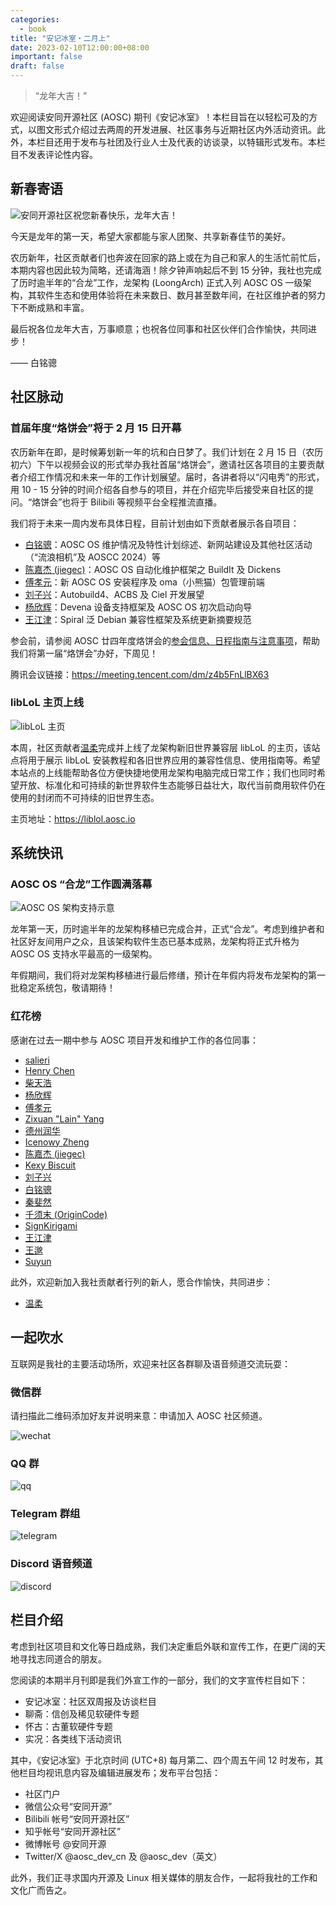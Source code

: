 ```yaml
---
categories:
  - book
title: "安记冰室・二月上"
date: 2023-02-10T12:00:00+08:00
important: false
draft: false
---
```

> “龙年大吉！”

欢迎阅读安同开源社区 (AOSC) 期刊《安记冰室》！本栏目旨在以轻松可及的方式，以图文形式介绍过去两周的开发进展、社区事务与近期社区内外活动资讯。此外，本栏目还用于发布与社团及行业人士及代表的访谈录，以特辑形式发布。本栏目不发表评论性内容。

新春寄语
--------

![安同开源社区祝您新春快乐，龙年大吉！](/coffee-break/20240210/imgs/aosc-new-year.png)

今天是龙年的第一天，希望大家都能与家人团聚、共享新春佳节的美好。

农历新年，社区贡献者们也奔波在回家的路上或在为自己和家人的生活忙前忙后，本期内容也因此较为简略，还请海涵！除夕钟声响起后不到 15 分钟，我社也完成了历时逾半年的“合龙”工作，龙架构 (LoongArch) 正式入列 AOSC OS 一级架构，其软件生态和使用体验将在未来数日、数月甚至数年间，在社区维护者的努力下不断成熟和丰富。

最后祝各位龙年大吉，万事顺意；也祝各位同事和社区伙伴们合作愉快，共同进步！

—— 白铭骢

社区脉动
--------

### 首届年度“烙饼会”将于 2 月 15 日开幕

农历新年在即，是时候筹划新一年的坑和白日梦了。我们计划在 2 月 15 日（农历初六）下午以视频会议的形式举办我社首届“烙饼会”，邀请社区各项目的主要贡献者介绍工作情况和未来一年的工作计划展望。届时，各讲者将以“闪电秀”的形式，用 10 - 15 分钟的时间介绍各自参与的项目，并在介绍完毕后接受来自社区的提问。“烙饼会”也将于 Bilibili 等视频平台全程推流直播。

我们将于未来一周内发布具体日程，目前计划由如下贡献者展示各自项目：

- [白铭骢](https://github.com/MingcongBai)：AOSC OS 维护情况及特性计划综述、新网站建设及其他社区活动（“流浪相机”及 AOSCC 2024）等
- [陈嘉杰 (jiegec)](https://github.com/jiegec)：AOSC OS 自动化维护框架之 BuildIt 及 Dickens
- [傅孝元](https://github.com/eatradish)：新 AOSC OS 安装程序及 oma（小熊猫）包管理前端
- [刘子兴](https://github.com/liushuyu)：Autobuild4、ACBS 及 Ciel 开发展望
- [杨欣辉](https://github.com/Cyanoxygen)：Devena 设备支持框架及 AOSC OS 初次启动向导
- [王江津](https://github.com/RedL0tus)：Spiral 泛 Debian 兼容性框架及系统更新摘要规范

参会前，请参阅 AOSC 廿四年度烙饼会的[参会信息、日程指南与注意事项](https://wiki.aosc.io/zh/community/springcon/2024/)，帮助我们将第一届“烙饼会”办好，下周见！

腾讯会议链接：https://meeting.tencent.com/dm/z4b5FnLlBX63

### libLoL 主页上线

![libLoL 主页](/coffee-break/20240210/imgs/liblol-home.png)

本周，社区贡献者[温柔](https://github.com/xunpod)完成并上线了龙架构新旧世界兼容层 libLoL 的主页，该站点将用于展示 libLoL 安装教程和各旧世界应用的兼容性信息、使用指南等。希望本站点的上线能帮助各位方便快捷地使用龙架构电脑完成日常工作；我们也同时希望开放、标准化和可持续的新世界软件生态能够日益壮大，取代当前商用软件仍在使用的封闭而不可持续的旧世界生态。

主页地址：https://liblol.aosc.io

系统快讯
--------

### AOSC OS “合龙”工作圆满落幕

![AOSC OS 架构支持示意](/coffee-break/20240210/imgs/port-tiers.zh-cn.png)

龙年第一天，历时逾半年的龙架构移植已完成合并，正式“合龙”。考虑到维护者和社区好友间用户之众，且该架构软件生态已基本成熟，龙架构将正式升格为 AOSC OS 支持水平最高的一级架构。

年假期间，我们将对龙架构移植进行最后修缮，预计在年假内将发布龙架构的第一批稳定系统包，敬请期待！

### 红花榜

感谢在过去一期中参与 AOSC 项目开发和维护工作的各位同事：

- [salieri](https://github.com/BC204)
- [Henry Chen](https://github.com/chenx97)
- [柴天浩](https://github.com/cthbleachbit)
- [杨欣辉](https://github.com/Cyanoxygen)
- [傅孝元](https://github.com/eatradish)
- [Zixuan "Lain" Yang](https://github.com/Fearyncess)
- [德州润华](https://github.com/HouLiXieBuRou)
- [Icenowy Zheng](https://github.com/Icenowy)
- [陈嘉杰 (jiegec)](https://github.com/jiegec)
- [Kexy Biscuit](https://github.com/KexyBiscuit)
- [刘子兴](https://github.com/liushuyu)
- [白铭骢](https://github.com/MingcongBai)
- [秦斐然](https://github.com/Nyovelt)
- [千须末 (OriginCode)](https://github.com/OriginCode)
- [SignKirigami](https://github.com/prcups)
- [王江津](https://github.com/RedL0tus)
- [王邈](https://github.com/shankerwangmiao)
- [Suyun](https://github.com/Suyun114)

此外，欢迎新加入我社贡献者行列的新人，愿合作愉快，共同进步：

- [温柔](https://github.com/xunpod)

一起吹水
--------

互联网是我社的主要活动场所，欢迎来社区各群聊及语音频道交流玩耍：

### 微信群

请扫描此二维码添加好友并说明来意：申请加入 AOSC 社区频道。

![wechat](/coffee-break/20240210/imgs/wechat.png)

### QQ 群

![qq](/coffee-break/20240210/imgs/qq.jpg)

### Telegram 群组

![telegram](/coffee-break/20240210/imgs/telegram.png)

### Discord 语音频道

![discord](/coffee-break/20240210/imgs/discord.png)

栏目介绍
--------

考虑到社区项目和文化等日趋成熟，我们决定重启外联和宣传工作，在更广阔的天地寻找志同道合的朋友。

您阅读的本期半月刊即是我们外宣工作的一部分，我们的文字宣传栏目如下：

- 安记冰室：社区双周报及访谈栏目
- 聊斋：信创及稀见软硬件专题
- 怀古：古董软硬件专题
- 实况：各类线下活动资讯

其中，《安记冰室》于北京时间 (UTC+8) 每月第二、四个周五午间 12 时发布，其他栏目均视讯息内容及编辑进展发布；发布平台包括：

- 社区门户
- 微信公众号“安同开源”
- Bilibili 帐号“安同开源社区”
- 知乎帐号“安同开源社区”
- 微博帐号 @安同开源
- Twitter/X @aosc_dev_cn 及 @aosc_dev（英文）

此外，我们正寻求国内开源及 Linux 相关媒体的朋友合作，一起将我社的工作和文化广而告之。
